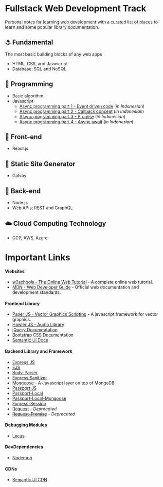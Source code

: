 # Fullstack Web Development Track
Personal notes for learning web development with a curated list of places to learn and some popular library documentation.

## :anchor: Fundamental
The most basic building blocks of any web apps
* HTML, CSS, and Javascript
* Database: SQL and NoSQL

## :construction: Programming
* Basic algorithm
* Javascript
    * [Async programming part 1 - Event driven code](https://medium.com/coderupa/panduan-komplit-asynchronous-programming-pada-javascript-part-1-fca22279c056) (*in Indonesian*)
    * [Async programming part 2 - Callback concept](https://medium.com/coderupa/panduan-komplit-asynchronous-programming-pada-javascript-part-2-callback-3a717df6cfdf) (*in Indonesian*)
    * [Async programming part 3 - Promise](https://medium.com/coderupa/panduan-komplit-asynchronous-programming-pada-javascript-part-3-promise-819ce5d8b3c) (*in Indonesian*)
    * [Async programming part 4 - Async await](https://medium.com/coderupa/panduan-komplit-asynchronous-programming-pada-javascript-part-3-promise-819ce5d8b3c) (*in Indonesian*)

## :art: Front-end
* React.js

## :page_with_curl: Static Site Generator
* Gatsby

## :wrench: Back-end
* Node.js
* Web APIs: REST and GraphQL

## :cloud: Cloud Computing Technology
* GCP, AWS, Azure


# Important Links

#### Websites
- [w3schools - The Online Web Tutorial](https://www.w3schools.com/) - A complete online web tutorial.
- [MDN - Web Developer Guide](https://developer.mozilla.org/en-US/) - Official web documentation and development standards.

#### Frontend Library
- [Paper JS - Vector Graphics Scripting](http://paperjs.org/) - A javascript framework for vector graphics.
- [Howler JS - Audio Library](https://howlerjs.com/)
- [jQuery Documentation](https://api.jquery.com/)
- [Bootstrap CSS Documentation](https://getbootstrap.com/docs/4.5/getting-started/introduction/)
- [Semantic UI Docs](https://semantic-ui.com/)

#### Backend Library and Framework
- [Express JS](https://expressjs.com/)
- [EJS](https://ejs.co/#docs)
- [Body-Parser](https://github.com/expressjs/body-parser#readme)
- [Express Sanitizer](https://www.npmjs.com/package/express-sanitizer)
- [Mongoose](https://mongoosejs.com/docs/guide.html) - A Javascript layer on top of MongoDB
- [Passport JS](http://www.passportjs.org/)
- [Passport-Local](http://www.passportjs.org/packages/passport-local/)
- [Passport-Local-Mongoose](https://www.npmjs.com/package/passport-local-mongoose)
- [Express-Session](https://www.npmjs.com/package/express-session)
- [~~Request~~](https://www.npmjs.com/package/request) - *Deprecated*
- [~~Request-Promise~~](https://www.npmjs.com/package/request-promise) - *Deprecated*

#### Debugging Modules
- [Locus](https://www.npmjs.com/package/locus)

#### DevDependencies
- [Nodemon](https://nodemon.io/)

#### CDNs
- [Semantic UI CDN](https://cdnjs.com/libraries/semantic-ui)